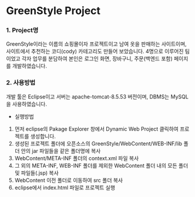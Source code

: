 # GreenStyle Project

### 1. Project명 <br />
GreenStyle이라는 이름의 쇼핑몰이자 프로젝트이고 남여 옷을 판매하는 사이트이며, 사이트에서 추천하는 코디(cody) 카테고리도 만들어 보았습니다. 4명으로 이루어진 팀이었고 각자 업무를 분담하여 본인은 로그인 화면, 장바구니, 주문(백엔드 포함) 페이지를 개발하였습니다.

### 2. 사용방법 <br />
개발 툴은 Eclipse이고 서버는 apache-tomcat-8.5.53 버전이며, DBMS는 MySQL을 사용하였습니다. <br />
- 실행방법 <br />
1. 먼저 eclipse의 Pakage Explorer 창에서 Dynamic Web Project 클릭하여 프로젝트를 생성합니다. <br />
2. 생성된 프로젝트 폴더에 오픈소스의 GreenStyle/WebContent/WEB-INF/lib 폴더 안의 jar 파일들을 같은 폴더명에 복사 <br />
3. WebContent/META-INF 폴더의 context.xml 파일 복사 <br />
4. 그 외의 META-INF, WEB-INF 폴더를 제외한 WebContent 폴더 내의 모든 폴더 및 파일들(.jsp) 복사
5. WebContent 이전 폴더로 이동하여 src 폴더 복사
6. eclipse에서 index.html 파일로 프로젝트 실행

